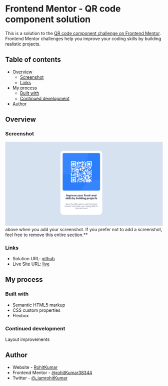 # Frontend Mentor - QR code component solution

This is a solution to the [QR code component challenge on Frontend Mentor](https://www.frontendmentor.io/challenges/qr-code-component-iux_sIO_H). Frontend Mentor challenges help you improve your coding skills by building realistic projects.

## Table of contents

- [Overview](#overview)
  - [Screenshot](#screenshot)
  - [Links](#links)
- [My process](#my-process)
  - [Built with](#built-with)
  - [Continued development](#continued-development)
- [Author](#author)

## Overview

### Screenshot

![](./screenshot/desktop-view.PNG)
above when you add your screenshot. If you prefer not to add a screenshot, feel free to remove this entire section.\*\*

### Links

- Solution URL: [github](https://github.com/rohitKumar38344/QR-code-component-solution)
- Live Site URL: [live](https://qr-code-componentsoln.netlify.app/)

## My process

### Built with

- Semantic HTML5 markup
- CSS custom properties
- Flexbox

### Continued development

Layout improvements

## Author

- Website - [RohitKumar](https://github.com/rohitKumar38344)
- Frontend Mentor - [@rohitKumar38344](https://www.frontendmentor.io/profile/rohitKumar38344)
- Twitter - [@\_iamrohitKumar](https://twitter.com/_iamrohitKumar)
